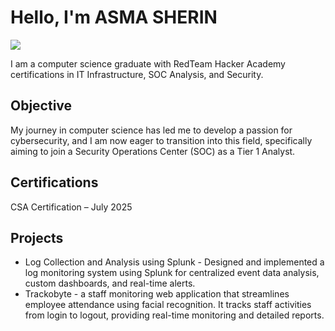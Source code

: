 # Hello, I'm ASMA SHERIN
<a href="www.linkedin.com/in/asma-sherin-9124j"><img src="https://img.shields.io/badge/-LinkedIn-0072b1?&style=for-the-badge&logo=linkedin&logoColor=white" /></a>


I am a computer science graduate with RedTeam Hacker Academy certifications in IT Infrastructure, SOC Analysis, and Security.
## Objective


My journey in computer science has led me to develop a passion for cybersecurity, and I am now eager to transition into this field, specifically aiming to join a Security Operations Center (SOC) as a Tier 1 Analyst.



## Certifications
<div class="certificate">

  <p>CSA Certification – July 2025</p>
</div>


## Projects
- Log Collection and Analysis using Splunk - Designed and implemented a log monitoring system
using Splunk for centralized event data analysis, custom dashboards, and real-time alerts.
- Trackobyte - a staff monitoring web application that streamlines employee attendance using facial
recognition. It tracks staff activities from login to logout, providing real-time monitoring and detailed
reports.
